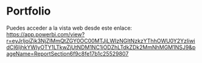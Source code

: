 # Portfolio
Puedes acceder a la vista web desde este enlace:
https://app.powerbi.com/view?r=eyJrIjoiZjk3NjZlMmQtZGY0OC00MTJjLWIzNGItNzkzYThhOWU0Y2YzIiwidCI6IjhkYWIyOTY1LTkwZjUtNDM1NC1iODZhLTdkZDk2MmNhMGM1NSJ9&pageName=ReportSection6f9c8fe17b1c25529807
